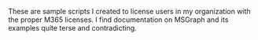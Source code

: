 These are sample scripts I created to license users in my organization with the proper M365 licenses.  I find documentation on MSGraph and its examples quite terse and contradicting.

